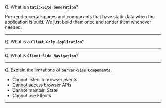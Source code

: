 
Q. What is **`Static-Site Generation`**?

Pre-render certain pages and components that have static data when the application is build. We just build them once and render them whenever needed. 

---

Q. What is a **`Client-Only Application`**?

---

Q. What is **`Client-Side Navigation`**?

---

Q. Explain the limitations of **`Server-Side Components`**.

- Cannot listen to browser events
- Cannot access browser APIs
- Cannot maintain State
- Cannot use Effects

---




